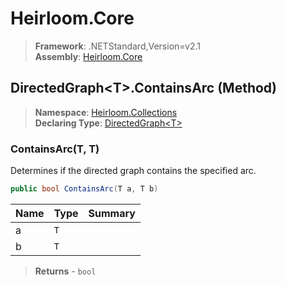 # Heirloom.Core

> **Framework**: .NETStandard,Version=v2.1  
> **Assembly**: [Heirloom.Core][0]

## DirectedGraph\<T>.ContainsArc (Method)

> **Namespace**: [Heirloom.Collections][0]  
> **Declaring Type**: [DirectedGraph\<T>][1]

### ContainsArc(T, T)

Determines if the directed graph contains the specified arc.

```cs
public bool ContainsArc(T a, T b)
```

| Name | Type | Summary |
|------|------|---------|
| a    | `T`  |         |
| b    | `T`  |         |

> **Returns** - `bool`

[0]: ../../../Heirloom.Core.md
[1]: ../DirectedGraph[T].md
